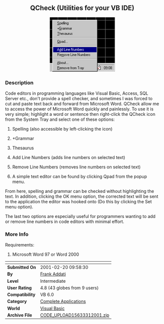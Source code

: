 ﻿<div align="center">

## QCheck \(Utilities for your VB IDE\)

<img src="PIC200131819523.gif">
</div>

### Description

Code editors in programming languages like Visual Basic, Access, SQL Server etc., don't provide a spell checker, and sometimes I was forced to cut and paste text back and forward from Microsoft Word. QCheck allow me to access the power of Microsoft Word quickly and painlessly. To use it is very simple; highlight a word or sentence then right-click the QCheck icon from the System Tray and select one of these options:

1. Spelling (also accessible by left-clicking the icon)

2. +Grammar

3. Thesaurus

4. Add Line Numbers (adds line numbers on selected text)

5. Remove Line Numbers (removes line numbers on selected text)

6. A simple text editor can be found by clicking Qpad from the popup menu.

From here, spelling and grammar can be checked without highlighting the text. In addition, clicking the OK menu option, the corrected text will be sent to the application the editor was hooked onto (Do this by clicking the Set menu option).

The last two options are especially useful for programmers wanting to add or remove line numbers in code editors with minimal effort.
 
### More Info
 
Requirements:

1. Microsoft Word 97 or Word 2000


<span>             |<span>
---                |---
**Submitted On**   |2001-02-20 09:58:30
**By**             |[Frank Addati](https://github.com/Planet-Source-Code/PSCIndex/blob/master/ByAuthor/frank-addati.md)
**Level**          |Intermediate
**User Rating**    |4.8 (43 globes from 9 users)
**Compatibility**  |VB 6\.0
**Category**       |[Complete Applications](https://github.com/Planet-Source-Code/PSCIndex/blob/master/ByCategory/complete-applications__1-27.md)
**World**          |[Visual Basic](https://github.com/Planet-Source-Code/PSCIndex/blob/master/ByWorld/visual-basic.md)
**Archive File**   |[CODE\_UPLOAD15633312001\.zip](https://github.com/Planet-Source-Code/frank-addati-qcheck-utilities-for-your-vb-ide__1-21414/archive/master.zip)








